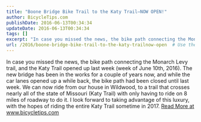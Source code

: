 ```yaml
---
title: "Boone Bridge Bike Trail to the Katy Trail–NOW OPEN!"
author: BicycleTips.com
publishDate: 2016-06-13T00:34:34
updateDate: 2016-06-13T00:34:34
tags: []
excerpt: "In case you missed the news, the bike path connecting the Monarch Levy trail, and the Katy Trail opened up last week (week of June 10th, 2016).   The new bridge has been in the works for a couple of years now, and while the car lanes opened up a while back, the bike path had been closed until last week.   We can now ride from our house in Wildwood, to a trail that crosses nearly all of the state of Missouri (Katy Trail) with only having to ride on 8 miles of roadway to do it. I look forward to taking advantage of this luxury, with the hopes of riding the entire Katy Trail sometime in 2017."
url: /2016/boone-bridge-bike-trail-to-the-katy-trailnow-open  # Use the generated URL with year
---
```

In case you missed the news, the bike path connecting the Monarch Levy trail, and the Katy Trail opened up last week (week of June 10th, 2016).   The new bridge has been in the works for a couple of years now, and while the car lanes opened up a while back, the bike path had been closed until last week.   We can now ride from our house in Wildwood, to a trail that crosses nearly all of the state of Missouri (Katy Trail) with only having to ride on 8 miles of roadway to do it. I look forward to taking advantage of this luxury, with the hopes of riding the entire Katy Trail sometime in 2017. <a href="https://www.bicycletips.com/tips/aid/38">Read More at www.bicycletips.com</a>
